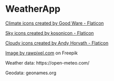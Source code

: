 # WeatherApp
<p><a href="https://www.flaticon.com/free-icons/climate" title="climate icons">Climate icons created by Good Ware - Flaticon</a></p>
<p><a href="https://www.flaticon.com/free-icons/sky" title="sky icons">Sky icons created by kosonicon - Flaticon</a></p>
<p><a href="https://www.flaticon.com/free-icons/cloudy" title="cloudy icons">Cloudy icons created by Andy Horvath - Flaticon</a></p>
<p><a href="https://www.freepik.com/free-vector/cloud-background-pastel-paper-cut-style-vector_18938528.htm#page=2&query=sky%20draw&position=10&from_view=keyword&track=ais">Image by rawpixel.com</a> on Freepik</p>
<p>Weather data: https://open-meteo.com/</p>
<p>Geodata: geonames.org</p>
